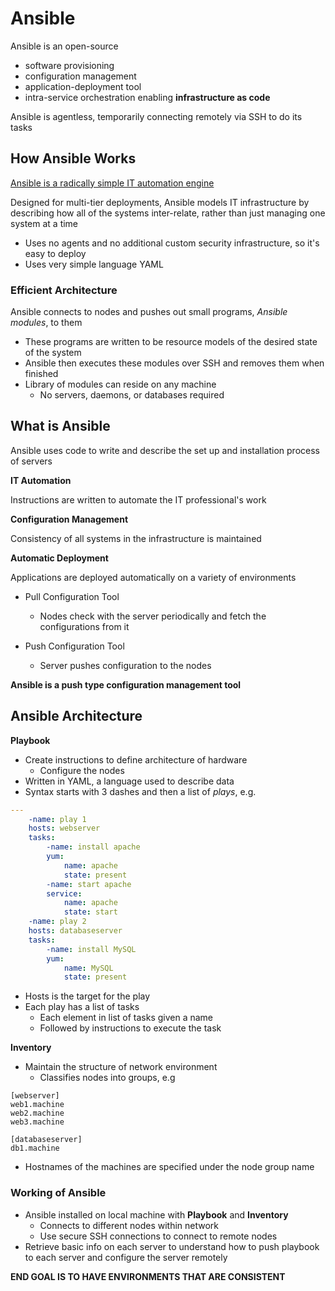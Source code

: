 # Ansible

Ansible is an open-source
- software provisioning
- configuration management
- application-deployment tool
- intra-service orchestration
enabling **infrastructure as code**

Ansible is agentless, temporarily connecting remotely via SSH to do its tasks

## How Ansible Works

[Ansible is a radically simple IT automation engine](https://www.ansible.com/overview/how-ansible-works)

Designed for multi-tier deployments, Ansible models IT infrastructure by describing how all of the systems inter-relate, rather than just managing one system at a time

- Uses no agents and no additional custom security infrastructure, so it's easy to deploy
- Uses very simple language YAML

### Efficient Architecture

Ansible connects to nodes and pushes out small programs, _Ansible modules_, to them

- These programs are written to be resource models of the desired state of the system
- Ansible then executes these modules over SSH and removes them when finished
- Library of modules can reside on any machine
    - No servers, daemons, or databases required


## What is Ansible

Ansible uses code to write and describe the set up and installation process of servers

**IT Automation**

Instructions are written to automate the IT professional's work

**Configuration Management**

Consistency of all systems in the infrastructure is maintained

**Automatic Deployment**

Applications are deployed automatically on a variety of environments

- Pull Configuration Tool
    - Nodes check with the server periodically and fetch the configurations from it

- Push Configuration Tool
    - Server pushes configuration to the nodes

**Ansible is a push type configuration management tool**

## Ansible Architecture

**Playbook**

- Create instructions to define architecture of hardware
    - Configure the nodes
- Written in YAML, a language used to describe data
- Syntax starts with 3 dashes and then a list of _plays_, e.g.
```YAML
---
    -name: play 1
    hosts: webserver
    tasks:
        -name: install apache
        yum:
            name: apache
            state: present
        -name: start apache
        service:
            name: apache
            state: start
    -name: play 2
    hosts: databaseserver
    tasks:
        -name: install MySQL
        yum:
            name: MySQL
            state: present
```
- Hosts is the target for the play
- Each play has a list of tasks
    - Each element in list of tasks given a name
    - Followed by instructions to execute the task


**Inventory**

- Maintain the structure of network environment
    - Classifies nodes into groups, e.g
```
[webserver]
web1.machine
web2.machine
web3.machine

[databaseserver]
db1.machine
```
- Hostnames of the machines are specified under the node group name


### Working of Ansible

- Ansible installed on local machine with **Playbook** and **Inventory**
    - Connects to different nodes within network
    - Use secure SSH connections to connect to remote nodes
- Retrieve basic info on each server to understand how to push playbook to each server and configure the server remotely

**END GOAL IS TO HAVE ENVIRONMENTS THAT ARE CONSISTENT**


